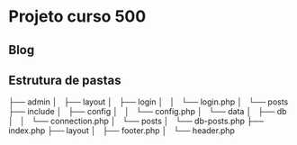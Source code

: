 # Projeto curso 500

## Blog

## Estrutura de pastas
├── admin
│   ├── layout
│   ├── login
│   │   └── login.php
│   └── posts
├── include
│   ├── config
│   │   └── config.php
│   └── data
│       ├── db
│       │   └── connection.php
│       └── posts
│           └── db-posts.php
├── index.php
├── layout
│   ├── footer.php
│   └── header.php


